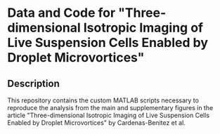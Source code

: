 # Data and Code for "Three-dimensional Isotropic Imaging of Live Suspension Cells Enabled by Droplet Microvortices"

## Description
This repository contains the custom MATLAB scripts necessary to reproduce the analysis from the main and supplementary figures in the article "Three-dimensional Isotropic Imaging of Live Suspension Cells Enabled by Droplet Microvortices" by Cardenas-Benitez et al.
